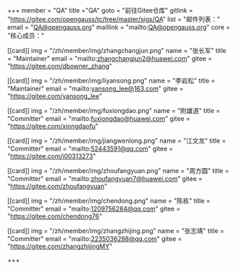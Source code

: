 ﻿+++
member = "QA"
title ="QA"
goto = "前往Gitee仓库"
gitlink = "https://gitee.com/opengauss/tc/tree/master/sigs/QA"
list = "邮件列表："
email = "QA@opengauss.org"
maillink = "mailto:QA@opengauss.org"
core = "核心成员："

[[card]]
img = "/zh/member/img/zhangchangjun.png"
name = "张长军"
title = "Maintainer"
email = "mailto:zhangchangjun2@huawei.com"
gitee = "https://gitee.com/dbowner_zhang"


[[card]]
img = "/zh/member/img/liyansong.png"
name = "李岩松"
title = "Maintainer"
email = "mailto:yansong_lee@163.com"
gitee = "https://gitee.com/yansong_lee"

[[card]]
img = "/zh/member/img/fuxiongdao.png"
name = "附雄道"
title = "Committer"
email = "mailto:fuxiongdao@huawei.com"
gitee = "https://gitee.com/xiongdaofu"

[[card]]
img = "/zh/member/img/jiangwenlong.png"
name = "江文龙"
title = "Committer"
email = "mailto:52443591@qq.com"
gitee = "https://gitee.com/j00313273"

[[card]]
img = "/zh/member/img/zhoufangyuan.png"
name = "周方圆"
title = "Committer"
email = "mailto:zhoufangyuan7@huawei.com"
gitee = "https://gitee.com/zhoufangyuan"

[[card]]
img = "/zh/member/img/chendong.png"
name = "陈栋"
title = "Committer"
email = "mailto:1209756284@qq.com"
gitee = "https://gitee.com/chendong76"

[[card]]
img = "/zh/member/img/zhangzhijing.png"
name = "张志靖"
title = "Committer"
email = "mailto:2235036288@qq.com"
gitee = "https://gitee.com/zhangzhijingMY"


+++